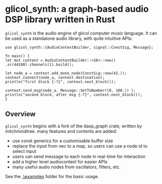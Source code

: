 # glicol_synth: a graph-based audio DSP library written in Rust

`glicol_synth` is the audio engine of glicol computer music language.
It can be used as a standalone audio library, with quite intuitive APIs:

```
use glicol_synth::{AudioContextBuilder, signal::ConstSig, Message};

fn main() {
let mut context = AudioContextBuilder::<16>::new()
.sr(44100).channels(1).build();

let node_a = context.add_mono_node(ConstSig::new(42.));
context.connect(node_a, context.destination);
println("first block {:?}", context.next_block());

context.send_msg(node_a, Message::SetToNumber((0, 100.)) );
println("second block, after msg {:?}", context.next_block());
}
```

## Overview
`glicol_synth` begins with a fork of the dasp_graph crate, written by mitchmindtree.
many features and contents are added:
- use const generics for a customisable buffer size
- replace the input from vec to a map, so users can use a node id to select input
- users can send message to each node in real-time for interaction
- add a higher level audiocontext for easier APIs
- many useful audio nodes from oscillators, filters, etc.

See the [.\examples](.\examples) folder for the basic usage.